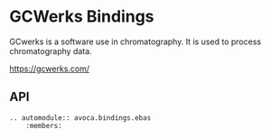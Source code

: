 # GCWerks Bindings


GCwerks is a software use in chromatography. It is used to process chromatography data.
 
https://gcwerks.com/



## API

```{eval-rst}  
.. automodule:: avoca.bindings.ebas
    :members:
```